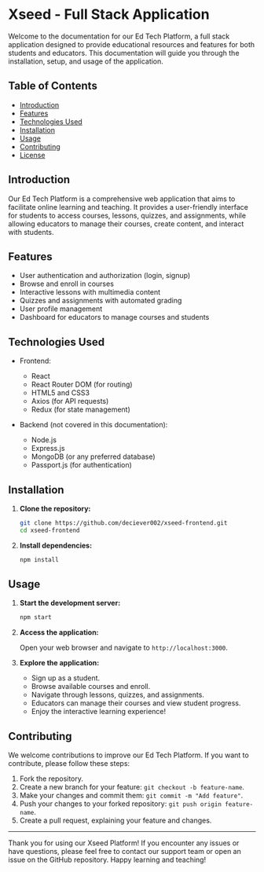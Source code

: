 # Xseed - Full Stack Application

Welcome to the documentation for our Ed Tech Platform, a full stack application designed to provide educational resources and features for both students and educators. This documentation will guide you through the installation, setup, and usage of the application.

## Table of Contents

- [Introduction](#introduction)
- [Features](#features)
- [Technologies Used](#technologies-used)
- [Installation](#installation)
- [Usage](#usage)
- [Contributing](#contributing)
- [License](#license)

## Introduction

Our Ed Tech Platform is a comprehensive web application that aims to facilitate online learning and teaching. It provides a user-friendly interface for students to access courses, lessons, quizzes, and assignments, while allowing educators to manage their courses, create content, and interact with students.

## Features

- User authentication and authorization (login, signup)
- Browse and enroll in courses
- Interactive lessons with multimedia content
- Quizzes and assignments with automated grading
- User profile management
- Dashboard for educators to manage courses and students

## Technologies Used

- Frontend:
  - React
  - React Router DOM (for routing)
  - HTML5 and CSS3
  - Axios (for API requests)
  - Redux (for state management)
  
- Backend (not covered in this documentation):
  - Node.js
  - Express.js
  - MongoDB (or any preferred database)
  - Passport.js (for authentication)

## Installation

1. **Clone the repository:**

   ```bash
   git clone https://github.com/deciever002/xseed-frontend.git
   cd xseed-frontend
   ```

2. **Install dependencies:**

   ```bash
   npm install
   ```


## Usage

1. **Start the development server:**

   ```bash
   npm start
   ```

2. **Access the application:**

   Open your web browser and navigate to `http://localhost:3000`.

3. **Explore the application:**

   - Sign up as a student.
   - Browse available courses and enroll.
   - Navigate through lessons, quizzes, and assignments.
   - Educators can manage their courses and view student progress.
   - Enjoy the interactive learning experience!

## Contributing

We welcome contributions to improve our Ed Tech Platform. If you want to contribute, please follow these steps:

1. Fork the repository.
2. Create a new branch for your feature: `git checkout -b feature-name`.
3. Make your changes and commit them: `git commit -m "Add feature"`.
4. Push your changes to your forked repository: `git push origin feature-name`.
5. Create a pull request, explaining your feature and changes.


---

Thank you for using our Xseed Platform! If you encounter any issues or have questions, please feel free to contact our support team or open an issue on the GitHub repository. Happy learning and teaching!

